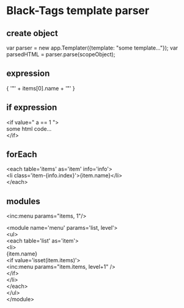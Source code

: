 # Black-Tags template parser

## create object
var parser = new app.Templater({template: "some template..."});
var parsedHTML = parser.parse(scopeObject);

## expression
{  '"' + items[0].name + '"' }

## if expression
&lt;if value=" a == 1 "&gt;  <br/>
	some html code...  <br/>
&lt;/if&gt;  <br/>


## forEach
&lt;each table='items' as='item' info='info'&gt;  <br/>
	&lt;li class='item-{info.index}'&gt;{item.name}&lt;/li&gt;  <br/>
&lt;/each&gt;  <br/>

## modules

&lt;inc:menu params="items, 1"/&gt;  <br/>

&lt;module name='menu' params='list, level'&gt;  <br/>
	&lt;ul&gt;  <br/>
		&lt;each table='list' as='item'&gt;  <br/>
			&lt;li&gt;  <br/>
				{item.name}  <br/>
				&lt;if value='isset(item.items)'&gt;  <br/>
					&lt;inc:menu params="item.items, level+1" /&gt;  <br/>
				&lt;/if&gt;  <br/>
			&lt;/li&gt;  <br/>
		&lt;/each&gt;  <br/>
	&lt;/ul&gt;  <br/>
&lt;/module&gt;  <br/>